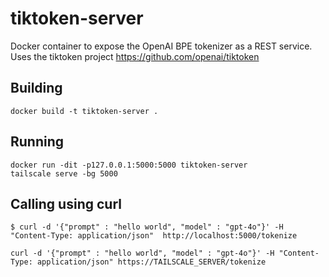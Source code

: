 # tiktoken-server

Docker container to expose the  OpenAI BPE tokenizer as a REST service. Uses the tiktoken project  https://github.com/openai/tiktoken

## Building
    docker build -t tiktoken-server .

## Running 
    docker run -dit -p127.0.0.1:5000:5000 tiktoken-server
    tailscale serve -bg 5000

## Calling using curl
    $ curl -d '{"prompt" : "hello world", "model" : "gpt-4o"}' -H "Content-Type: application/json"  http://localhost:5000/tokenize

    curl -d '{"prompt" : "hello world", "model" : "gpt-4o"}' -H "Content-Type: application/json" https://TAILSCALE_SERVER/tokenize